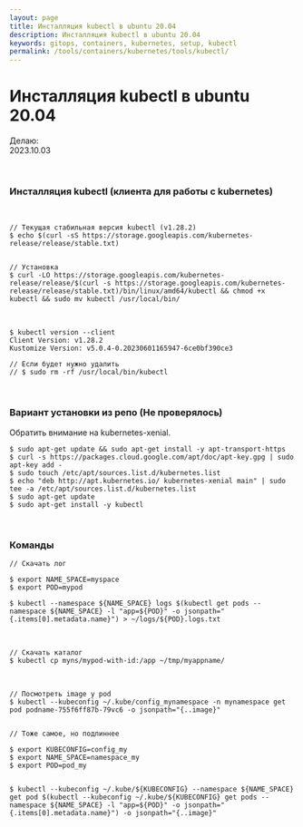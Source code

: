 ```yaml
---
layout: page
title: Инсталляция kubectl в ubuntu 20.04
description: Инсталляция kubectl в ubuntu 20.04
keywords: gitops, containers, kubernetes, setup, kubectl
permalink: /tools/containers/kubernetes/tools/kubectl/
---
```


# Инсталляция kubectl в ubuntu 20.04

Делаю:  
2023.10.03

<br/>

### Инсталляция kubectl (клиента для работы с kubernetes)

<br/>

```shell
// Текущая стабильная версия kubectl (v1.28.2)
$ echo $(curl -sS https://storage.googleapis.com/kubernetes-release/release/stable.txt)


// Установка
$ curl -LO https://storage.googleapis.com/kubernetes-release/release/$(curl -s https://storage.googleapis.com/kubernetes-release/release/stable.txt)/bin/linux/amd64/kubectl && chmod +x kubectl && sudo mv kubectl /usr/local/bin/
```

<br/>

```
$ kubectl version --client
Client Version: v1.28.2
Kustomize Version: v5.0.4-0.20230601165947-6ce0bf390ce3

// Если будет нужно удалить
// $ sudo rm -rf /usr/local/bin/kubectl
```

<br/>

### Вариант установки из репо (Не проверялось)

Обратить внимание на kubernetes-xenial.

```
$ sudo apt-get update && sudo apt-get install -y apt-transport-https
$ curl -s https://packages.cloud.google.com/apt/doc/apt-key.gpg | sudo apt-key add -
$ sudo touch /etc/apt/sources.list.d/kubernetes.list
$ echo "deb http://apt.kubernetes.io/ kubernetes-xenial main" | sudo tee -a /etc/apt/sources.list.d/kubernetes.list
$ sudo apt-get update
$ sudo apt-get install -y kubectl
```

<br/>

### Команды

```
// Скачать лог

$ export NAME_SPACE=myspace
$ export POD=mypod

$ kubectl --namespace ${NAME_SPACE} logs $(kubectl get pods --namespace ${NAME_SPACE} -l "app=${POD}" -o jsonpath="{.items[0].metadata.name}") > ~/logs/${POD}.logs.txt
```

<br/>

```
// Скачать каталог
$ kubectl cp myns/mypod-with-id:/app ~/tmp/myappname/
```

<br/>

```
// Посмотреть image у pod
$ kubectl --kubeconfig ~/.kube/config_mynamespace -n mynamespace get pod podname-755f6ff87b-79vc6 -o jsonpath="{..image}"


// Тоже самое, но подлиннее

$ export KUBECONFIG=config_my
$ export NAME_SPACE=namespace_my
$ export POD=pod_my


$ kubectl --kubeconfig ~/.kube/${KUBECONFIG} --namespace ${NAME_SPACE} get pod $(kubectl --kubeconfig ~/.kube/${KUBECONFIG} get pods --namespace ${NAME_SPACE} -l "app=${POD}" -o jsonpath="{.items[0].metadata.name}") -o jsonpath="{..image}"
```
